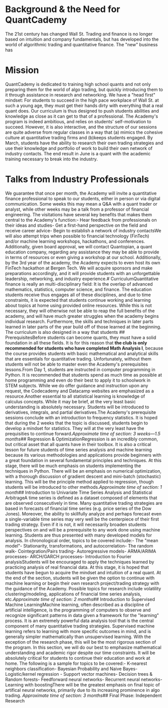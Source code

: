 # Background & the Need for QuantCademy

The 21st century has changed Wall St. Trading and finance is no longer based on intuition and company fundamentals, but has developed into the world of algorithmic trading and quantitative finance. The "new" business has

# Mission

QuantCademy is dedicated to training high school quants and not only preparing them for the world of algo trading, but quickly introducing them to it through assistance in research and networking. We have a "head first" mindset: For students to succeed in the high pace workplace of Wall St. at such a young age, they must get their hands dirty with everything that a real quant does. Our curriculum is thus designed to push students abilities and knowledge as close as it can get to that of a professional. The Academy's program is indeed ambitious, and relies on students' self-motivation to succeed. However, it is also interactive, and the structure of our sessions are quite adverse from regular classes in a way that (a) mimics the cohesive culture at quantitative trading firms and (b)keeps students engaged. By March, students have the ability to research their own trading strategies and use their knowledge and portfolio of work to build their own network of industry contacts. The end result in June is a quant with the academic training necessary to break into the industry.

# Talks from Industry Professionals

We guarantee that once per month, the Academy will invite a quantitative finance professional to speak to our students, either in person or via digital communication. Some weeks this may mean a Q&A with a quant trader or analyst, while other weeks may be a talk from a professor of financial engineering. The visitations have several key benefits that makes them central to the Academy's function:- Hear feedback from professionals on their ideas and studies- Get a first-hand perspective on the field and receive career advice- Begin to establish a network of industry contactsWe will also attempt trips when possible to financial technology (FinTech) and/or machine learning workshops, hackathons, and conferences. Additionally, given board approval, we will contact Quantopian, a quant education company, regarding any assistance they may be able to provide in terms of resources or even giving a workshop at our school. Additionally, by the 3rd year of the academy, the Academy expects to even host its own FinTech hackathon at Bergen Tech. We will acquire sponsors and make preparations accordingly, and it will provide students with an unforgettable leadership, networking, and industry experience.# CurriculumQuantitative finance is really an multi-disciplinary field: It is the overlap of advanced mathematics, statistics, computer science, and finance. The education students receive thus engages all of these disciplines, and due to time constraints, it is expected that students continue working and learning about topics at home using provided online resources. While this is not necessary, they will otherwise not be able to reap the full benefits of the academy, and will have much greater struggles when the academy begins individual research. Furthermore, the skills and techniques in later parts learned in later parts of the year build off of those learned at the beginning. The curriculum is also designed in a way that students ## PrerequisitesBefore students can become quants, they must have a solid foundation in all these fields. It is for this reason that __the club is only recommended for students who have completed Math Analysis I__, because the course provides students with basic mathematical and analytical skills that are essentials for quantitative trading. Unfortunately, without them students will not be able to master even the Academy's prerequisites lessons.From Day 1, students are instructed in computer programming in Python. It is recommended that students spend as much time as possible at home programming and even do their best to apply it to schoolwork in STEM subjects. While we do offer guidance and instruction upon any request, the Codecademy and Datacamp websites are emphasized as a resource.Another essential to all statistical learning is knowledge of calculus concepts. While it may be brief, at the very least basic understanding is absolutely necessary. Students will be introduced to derivatives, integrals, and partial derivatives.The Academy's prerequisite sessions conclude with an introduction to frequency statistics. It is hoped that during the 2 weeks that the topic is discussed, students begin to develop a mindset for statistics. They will at the very least have the prequisities to continue forward.*Approximate time of section: 3 weeks—1.5 months*## Regression & OptimizationRegression is an incredibly common, but critical asset that all quants have in their toolbox. It is also a critical lesson for future students of time series analysis and machine learning because its various methodologies and applications provide beginners with a great foundation in several fundamental principles and techniques. At this stage, there will be much emphasis on students implementing the techniques in Python. There will be an emphasis on numerical optimization, with a thorough discussion of gradient descent and mini-batch (stochastic) learning. This will be the principle method applied to regression, though students will be introduced to other methods.*Approximate time of section: 1 month*## Introduction to Univariate Time Series Analysis and Statistical ArbitrageA time series is defined as a dataset composed of elements that are observed consecutively in time. Many quantitative trading strategies are based in forecasts of financial time series (e.g. price series of the Dow Jones). Moreover, the ability to skillfully analyze and perhaps forecast even a single-variable time series may very well be the centerpiece of their first trading strategy. Even if it is not, it will necessarily broaden students perspectives on and will be a prerequisite to any work done using machine learning. Students are thus presented with many developed models for analysis. In chronological order, topics to be covered include:- The "mean model"- Stationarity, transformations, and autocorrelation- The random walk- Cointegration/Pairs trading- Autoregressive models- ARMA/ARIMA processes- ARCH/GARCH processes- Introduction to Fourier analysisStudents will be encouraged to apply the techniques learned by practicing analysis of real financial data. At this stage, it is hoped that students have begun to acquire the mindset and intuition of a real quant. At the end of the section, students will be given the option to continue with machine learning or begin their own research project/trading strategy with the guidance of the Academy. Possible topics for research include volatility clustering/modeling, applications of financial time series analysis, etc.*Approximate time of section: 2 months*## Introduction to Supervised Machine LearningMachine learning, often described as a discipline of artificial intelligence, is the programming of computers to observe and recognize significant patterns in data given a framework for the "learning" process. It is an extremely powerful data analysis tool that is the central component of many quantitative trading strategies. Supervised machine learning refers to learning with more specific outcomes in mind, and is generally simpler mathematically than unsupervised learning. With the exception of the research phase, this will be the most rigorous section of the program. In this section, we will do our best to emphasize mathematical understanding and academic rigor despite our time constraints. It will be absolutely critical for students to continue their education and work at home. The following is a sample for topics to be covered:- K-nearest neighbors classification- Bayesian Probability and Naive Bayes- Logistic/kernel regression - Support vector machines- Decision trees & Random forests- Feedforward neural networks- Recurrent neural networks- Learning with boostingThere will be the greatest emphasis on final topic of artifical neural networks, primarily due to its increasing prominence in algo trading. *Approximate time of section: 3 months*## Final Phase: Independent Research
